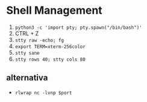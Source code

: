 # Shell Management
1. `python3 -c 'import pty; pty.spawn("/bin/bash")'`
2. CTRL + Z
3. `stty raw -echo; fg`
6. `export TERM=xterm-256color`
7. `stty sane`
8. `stty rows 40; stty cols 80`


## alternativa
- `rlwrap nc -lvnp $port`